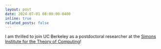 ```yaml
---
layout: post
date: 2024-07-01 08:00:00-0400
inline: true
related_posts: false
---
```


I am thrilled to join UC Berkeley as a postdoctoral researcher at the [Simons Institute for the Theory of Computing](https://simons.berkeley.edu/homepage)!

